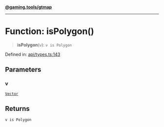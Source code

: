 [**@gaming.tools/gtmap**](README.md)

***

# Function: isPolygon()

> **isPolygon**(`v`): `v is Polygon`

Defined in: [api/types.ts:143](https://github.com/gamingtools/gt-map/blob/37582d0663306e25f7b67e6e3ae4390bd14c21af/packages/gtmap/src/api/types.ts#L143)

## Parameters

### v

[`Vector`](TypeAlias.Vector.md)

## Returns

`v is Polygon`
